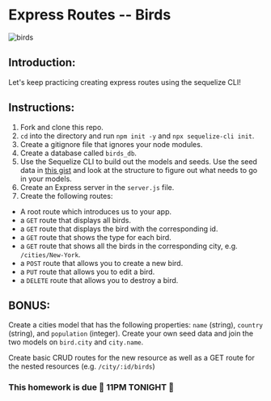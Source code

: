 # Express Routes -- Birds

![birds](https://media3.giphy.com/media/3o7Zen0xHZFjAFiQ1O/giphy.gif)

## Introduction:

Let's keep practicing creating express routes using the sequelize CLI!

## Instructions:

1. Fork and clone this repo.
1. `cd` into the directory and run `npm init -y` and `npx sequelize-cli init`.
1. Create a gitignore file that ignores your node modules.
1. Create a database called `birds_db`.
1. Use the Sequelize CLI to build out the models and seeds. Use the seed data in [this gist](https://gist.git.generalassemb.ly/romebeez/d3526a2998e3fcee9499420481b0529b) and look at the structure to figure out what needs to go in your models.
1. Create an Express server in the `server.js` file.
1. Create the following routes: 
- A root route which introduces us to your app.
- a `GET` route that displays all birds.
- a `GET` route that displays the bird with the corresponding id.
- a `GET` route that shows the type for each bird.
- a `GET` route that shows all the birds in the corresponding city, e.g. `/cities/New-York`.
- a `POST` route that allows you to create a new bird.
- a `PUT` route that allows you to edit a bird.
- a `DELETE` route that allows you to destroy a bird.

## BONUS:

Create a cities model that has the following properties: `name` (string), `country` (string), and `population` (integer). Create your own seed data and join the two models on `bird.city` and `city.name`. 

Create basic CRUD routes for the new resource as well as a GET route for the nested resources (e.g. `/city/:id/birds`)

### This homework is due 🚨 11PM TONIGHT 🚨
